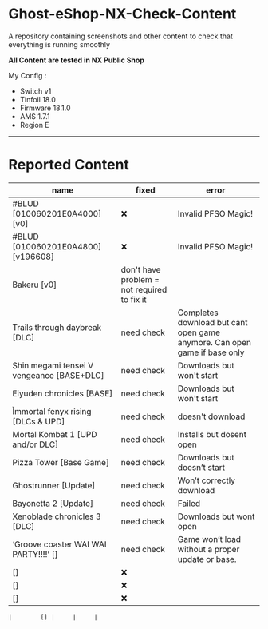 # Ghost-eShop-NX-Check-Content
A repository containing screenshots and other content to check that everything is running smoothly


**All Content are tested in NX Public Shop**


My Config :
- Switch v1
- Tinfoil 18.0
- Firmware 18.1.0
- AMS 1.7.1
- Region E

________________________________

# Reported Content

| name                                     |  fixed | error  ​|
|------------------------------------------|--------|--------|
| #BLUD [010060201E0A4000][v0]             |   ❌  |  Invalid PFSO Magic! ​  |
| #BLUD [010060201E0A4800][v196608]        |   ❌​  |  Invalid PFSO Magic! ​  |
|    Bakeru [v0]                             |  don't have problem = not required to fix it ​  |   ​  |
|     Trails through daybreak [DLC]    |   need check  |  Completes download but cant open game anymore. Can open game if base only ​  |
|     Shin megami tensei V vengeance  [BASE+DLC]  | need check  ​  |  Downloads but won't start ​  |
|    Eiyuden chronicles  [BASE]   |   need check​​ ​  |   ​Downloads but won't start  |
|    Ìmmortal fenyx rising    [DLCs & UPD] |  need check  ​  |   doesn't download​  |
|     Mortal Kombat 1   [UPD and/or DLC] |   need check ​  |   Installs but dosent open​  |
|     Pizza Tower   [Base Game] |   need check ​  |  Downloads but doesn’t start ​  |
|     Ghostrunner   [Update] |  need check |   Won’t correctly download​  |
|     Bayonetta 2   [Update] |  need check​​ ​  |   Failed​  |
|     Xenoblade chronicles 3   [DLC] |   need check​​ ​  |  Downloads but wont open ​  |
|      ‘Groove coaster WAI WAI PARTY!!!!’  [] |   need check​  |   ​Game won’t load without a proper update or base.  |
|        [] |   ❌​​ ​  |   ​  |
|        [] |    ❌​​​  |   ​  |
|        [] |    ❌​​​  |   ​  |










``
|        [] |   ​  |   ​  |
``
